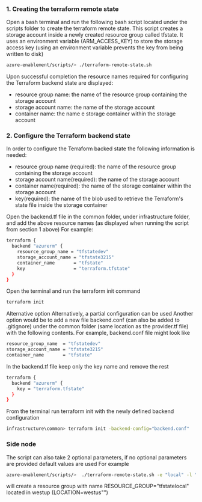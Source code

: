<!--
Copyright (C) 2023 Siemens AG

SPDX-License-Identifier: MIT
-->

### 1. Creating the terraform remote state
Open a bash terminal and run the following bash script located under the scripts folder to create the terraform remote state.
This script creates a storage account inside a newly created resource group called tfstate.
It uses an environment variable (ARM_ACCESS_KEY) to store the storage access key (using an environment variable prevents the key from being written to disk)

```sh
azure-enablement/scripts/> ./terraform-remote-state.sh
``` 
Upon successful completion the resource names required for configuring the Terraform backend state are displayed:
- resource group name: the name of the resource group containing the storage account
- storage account name: the name of the storage account
- container name: the name e storage container within the storage account

### 2. Configure the Terraform backend state
In order to configure the Terraform backed state the following information is needed:
- resource group name (required): the name of the resource group containing the storage account
- storage account name(required): the name of the storage account
- container name(required): the name of the storage container within the storage account
- key(required): the name of the blob used  to retrieve the Terraform's state file inside the storage container 

Open the backend.tf file in the common folder, under infrastructure folder, and add the above resource names (as displayed when running the script from section 1 above)
For example:

```sh
terraform {
  backend "azurerm" {
    resource_group_name = "tfstatedev"
    storage_account_name = "tfstate3215"
    container_name       = "tfstate"
    key                  = "terraform.tfstate"
  }
}
```
Open the terminal and run the terraform init command

```sh
terraform init
```

Alternative option
Alternatively, a partial configuration can be used
Another option would be to add a new file backend.conf (can also be added to .gitignore) under the common folder (same location as the provider.tf file) with the following contents.
For example, backend.conf file might look like

```sh
resource_group_name  = "tfstatedev"
storage_account_name = "tfstate3215"
container_name       = "tfstate"
```

In the backend.tf file keep only the key name and remove the rest
```sh
terraform {
  backend "azurerm" {
    key = "terraform.tfstate"
  }
}
```

From the terminal run terraform init with the newly defined backend configuration

```sh
infrastructure\common> terraform init -backend-config="backend.conf"
```

### Side node
The script can also take 2 optional parameters, if no optional parameters are provided default values are used
For example

```sh
azure-enablement/scripts/>  ./terraform-remote-state.sh -e "local" -l "westus"
``` 
will create a resource group with name RESOURCE_GROUP="tfstatelocal" located in westup (LOCATION=westus"")